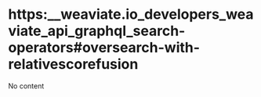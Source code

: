 # https:__weaviate.io_developers_weaviate_api_graphql_search-operators#oversearch-with-relativescorefusion
No content